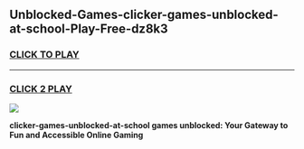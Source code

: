 
## Unblocked-Games-clicker-games-unblocked-at-school-Play-Free-dz8k3
<h3>
<a href="https://premium76.site?title=clicker-games-unblocked-at-school&ref=21A">CLICK TO PLAY</a></h3>
<hr>

<h3>
<a href="https://premium76.site?title=clicker-games-unblocked-at-school&ref=21A">CLICK 2 PLAY</a>
  
</h3>

<a href="https://premium76.site?title=clicker-games-unblocked-at-school&ref=21A"><img src="https://clearcache.store/games.png"></a>


**clicker-games-unblocked-at-school games unblocked: Your Gateway to Fun and Accessible Online Gaming**
